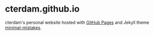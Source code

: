 # cterdam.github.io

cterdam's personal website hosted with [GitHub Pages][GHP] and Jekyll theme
[minimal-mistakes][MMISTAKE].

[GHP]: https://docs.github.com/en/pages/setting-up-a-github-pages-site-with-jekyll/testing-your-github-pages-site-locally-with-jekyll
[MMISTAKE]: https://github.com/mmistakes/minimal-mistakes
